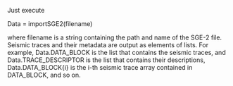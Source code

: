 Just execute

Data = importSGE2(filename)

where filename is a string containing the path and name of the SGE-2 file.
Seismic traces and their metadata are output as elements of lists. For example, Data.DATA_BLOCK is the list that contains the seismic traces, and Data.TRACE_DESCRIPTOR is the list that contains their descriptions, Data.DATA_BLOCK{i} is the i-th seismic trace array contained in DATA_BLOCK, and so on.
